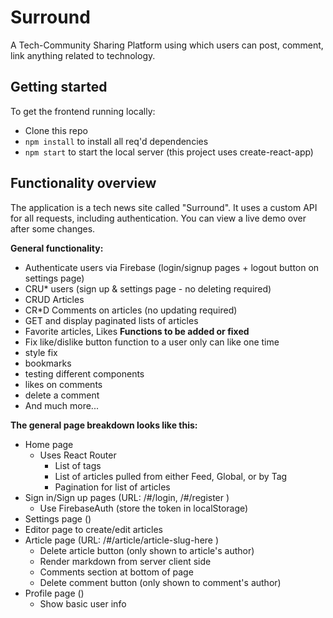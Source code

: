 # Surround
A Tech-Community Sharing Platform using which users can post, comment, link anything related to technology.

## Getting started
To get the frontend running locally:

- Clone this repo
- `npm install` to install all req'd dependencies
- `npm start` to start the local server (this project uses create-react-app)



## Functionality overview

The application is a tech news site called "Surround". It uses a custom API for all requests, including authentication. You can view a live demo over after some changes.

**General functionality:**

- Authenticate users via Firebase (login/signup pages + logout button on settings page)
- CRU* users (sign up & settings page - no deleting required)
- CRUD Articles
- CR*D Comments on articles (no updating required)
- GET and display paginated lists of articles
- Favorite articles, Likes
**Functions to be added or fixed**
- Fix like/dislike button function to a user only can like one time
- style fix
- bookmarks
- testing different components
- likes on comments
- delete a comment
- And much more...

**The general page breakdown looks like this:**

- Home page
    - Uses React Router
        - List of tags
        - List of articles pulled from either Feed, Global, or by Tag
        - Pagination for list of articles
- Sign in/Sign up pages (URL: /#/login, /#/register )
    - Use FirebaseAuth (store the token in localStorage)
- Settings page ()
- Editor page to create/edit articles
- Article page (URL: /#/article/article-slug-here )
    - Delete article button (only shown to article's author)
    - Render markdown from server client side
    - Comments section at bottom of page
    - Delete comment button (only shown to comment's author)
- Profile page ()
    - Show basic user info

